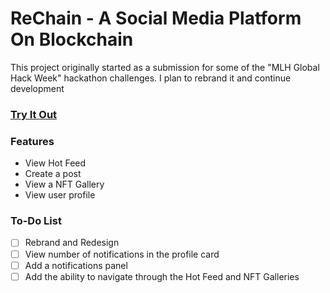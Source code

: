 # ReChain - A Social Media Platform On Blockchain

This project originally started as a submission for some of the "MLH Global Hack Week" hackathon challenges. I plan to rebrand it and continue development

### [Try It Out](https://ahmedsaed.me/ReChain/)

### Features
- View Hot Feed
- Create a post
- View a NFT Gallery
- View user profile

### To-Do List
- [ ] Rebrand and Redesign 
- [ ] View number of notifications in the profile card
- [ ] Add a notifications panel
- [ ] Add the ability to navigate through the Hot Feed and NFT Galleries
